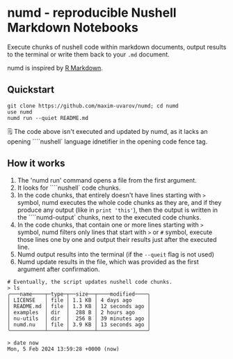 # numd - reproducible Nushell Markdown Notebooks

Execute chunks of nushell code within markdown documents, output results to the terminal or write them back to your `.md` document.

numd is inspired by [R Markdown](https://bookdown.org/yihui/rmarkdown/basics.html#basics).

## Quickstart


```
git clone https://github.com/maxim-uvarov/numd; cd numd
use numd
numd run --quiet README.md
```

🗒 The code above isn't executed and updated by numd, as it lacks an opening ````nushell` language idnetifier in the opening code fence tag.

## How it works

1. The 'numd run' command opens a file from the first argument.
2. It looks for ````nushell` code chunks.
3. In the code chunks, that entirely doesn't have lines starting with `>` symbol, numd executes the whole code chunks as they are, and if they produce any output (like in `print 'this'`), then the output is written in the ````numd-output` chunks, next to the executed code chunks.
4. In the code chunks, that contain one or more lines starting with `>` symbol, numd filters only lines that start with `>` or `#` symbol, execute those lines one by one and output their results just after the executed line.
5. Numd output results into the terminal (if the `--queit` flag is not used)
6. Numd update results in the file, which was provided as the first argument after confirmation.

```nushell
# Eventually, the script updates nushell code chunks.
> ls
╭───name────┬─type─┬──size──┬────modified────╮
│ LICENSE   │ file │ 1.1 KB │ 4 days ago     │
│ README.md │ file │ 1.3 KB │ 12 seconds ago │
│ examples  │ dir  │  288 B │ 2 hours ago    │
│ nu-utils  │ dir  │  256 B │ 39 minutes ago │
│ numd.nu   │ file │ 3.9 KB │ 13 seconds ago │
╰───────────┴──────┴────────┴────────────────╯

> date now
Mon, 5 Feb 2024 13:59:28 +0000 (now)
```
